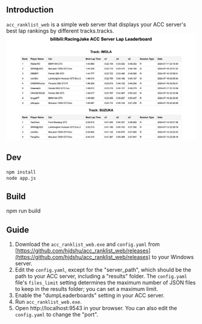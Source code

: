 ## Introduction
`acc_ranklist_web` is a simple web server that displays your ACC server's best lap rankings by different tracks.tracks.
![example](example.png)

## Dev
```
npm install
node app.js
```
## Build 
npm run build

## Guide
1. Download the `acc_ranklist_web.exe` and `config.yaml` from [https://github.com/hjdshu/acc_ranklist_web/releases](https://github.com/hjdshu/acc_ranklist_web/releases) to your Windows server.
2. Edit the `config.yaml`, except for the "server_path", which should be the path to your ACC server, including a "results" folder. The `config.yaml` file's `files_limit` setting determines the maximum number of JSON files to keep in the results folder; you can set a maximum limit.
3. Enable the "dumpLeaderboards" setting in your ACC server.
4. Run `acc_ranklist_web.exe`.
5. Open http://localhost:9543 in your browser. You can also edit the `config.yaml` to change the "port".

